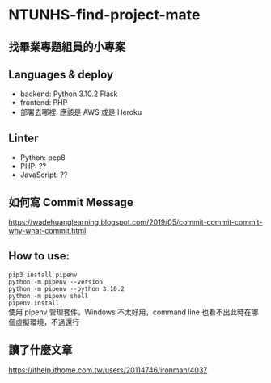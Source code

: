# NTUNHS-find-project-mate

## 找畢業專題組員的小專案

## Languages & deploy

- backend: Python 3.10.2 Flask
- frontend: PHP
- 部署去哪裡: 應該是 AWS 或是 Heroku

## Linter

- Python: pep8
- PHP: ??
- JavaScript: ??

## 如何寫 Commit Message

https://wadehuanglearning.blogspot.com/2019/05/commit-commit-commit-why-what-commit.html

## How to use:

`pip3 install pipenv`  
`python -m pipenv --version`  
`python -m pipenv --python 3.10.2`  
`python -m pipenv shell`  
`pipenv install`  
使用 pipenv 管理套件，Windows 不太好用，command line 也看不出此時在哪個虛擬環境，不過還行

## 讀了什麼文章

https://ithelp.ithome.com.tw/users/20114746/ironman/4037
